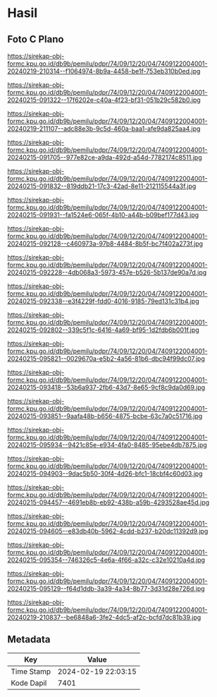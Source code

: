 # Hasil

## Foto C Plano

https://sirekap-obj-formc.kpu.go.id/db9b/pemilu/pdpr/74/09/12/20/04/7409122004001-20240219-210314--f1064974-8b9a-4458-be1f-753eb310b0ed.jpg

https://sirekap-obj-formc.kpu.go.id/db9b/pemilu/pdpr/74/09/12/20/04/7409122004001-20240215-091322--17f6202e-c40a-4f23-bf31-051b29c582b0.jpg

https://sirekap-obj-formc.kpu.go.id/db9b/pemilu/pdpr/74/09/12/20/04/7409122004001-20240219-211107--adc88e3b-9c5d-460a-baa1-afe9da825aa4.jpg

https://sirekap-obj-formc.kpu.go.id/db9b/pemilu/pdpr/74/09/12/20/04/7409122004001-20240215-091705--977e82ce-a9da-492d-a54d-7782174c8511.jpg

https://sirekap-obj-formc.kpu.go.id/db9b/pemilu/pdpr/74/09/12/20/04/7409122004001-20240215-091832--819ddb21-17c3-42ad-8e11-212115544a3f.jpg

https://sirekap-obj-formc.kpu.go.id/db9b/pemilu/pdpr/74/09/12/20/04/7409122004001-20240215-091931--fa1524e6-065f-4b10-a44b-b09bef177d43.jpg

https://sirekap-obj-formc.kpu.go.id/db9b/pemilu/pdpr/74/09/12/20/04/7409122004001-20240215-092128--c460973a-97b8-4484-8b5f-bc7f402a273f.jpg

https://sirekap-obj-formc.kpu.go.id/db9b/pemilu/pdpr/74/09/12/20/04/7409122004001-20240215-092228--4db068a3-5973-457e-b526-5b137de90a7d.jpg

https://sirekap-obj-formc.kpu.go.id/db9b/pemilu/pdpr/74/09/12/20/04/7409122004001-20240215-092338--e3f4229f-fdd0-4016-9185-79ed131c31b4.jpg

https://sirekap-obj-formc.kpu.go.id/db9b/pemilu/pdpr/74/09/12/20/04/7409122004001-20240215-092802--339c5f1c-6416-4a69-bf95-1d2fdb6b001f.jpg

https://sirekap-obj-formc.kpu.go.id/db9b/pemilu/pdpr/74/09/12/20/04/7409122004001-20240215-095821--0029670a-e5b2-4a56-81b6-dbc94f99dc07.jpg

https://sirekap-obj-formc.kpu.go.id/db9b/pemilu/pdpr/74/09/12/20/04/7409122004001-20240215-093418--53b6a937-2fb6-43d7-8e65-9cf8c9da0d69.jpg

https://sirekap-obj-formc.kpu.go.id/db9b/pemilu/pdpr/74/09/12/20/04/7409122004001-20240215-093851--9aafa48b-b656-4875-bcbe-63c7a0c51716.jpg

https://sirekap-obj-formc.kpu.go.id/db9b/pemilu/pdpr/74/09/12/20/04/7409122004001-20240215-095934--9421c85e-e934-4fa0-8485-95ebe4db7875.jpg

https://sirekap-obj-formc.kpu.go.id/db9b/pemilu/pdpr/74/09/12/20/04/7409122004001-20240215-094903--9dac5b50-30f4-4d26-bfc1-18cbf4c60d03.jpg

https://sirekap-obj-formc.kpu.go.id/db9b/pemilu/pdpr/74/09/12/20/04/7409122004001-20240215-094457--4691eb8b-eb92-438b-a59b-4293528ae45d.jpg

https://sirekap-obj-formc.kpu.go.id/db9b/pemilu/pdpr/74/09/12/20/04/7409122004001-20240215-094605--e83db40b-5962-4cdd-b237-b20dc11392d9.jpg

https://sirekap-obj-formc.kpu.go.id/db9b/pemilu/pdpr/74/09/12/20/04/7409122004001-20240215-095354--746326c5-4e6a-4f66-a32c-c32e10210a4d.jpg

https://sirekap-obj-formc.kpu.go.id/db9b/pemilu/pdpr/74/09/12/20/04/7409122004001-20240215-095129--f64d1ddb-3a39-4a34-8b77-3d31d28e726d.jpg

https://sirekap-obj-formc.kpu.go.id/db9b/pemilu/pdpr/74/09/12/20/04/7409122004001-20240219-210837--be6848a6-3fe2-4dc5-af2c-bcfd7dc81b39.jpg


## Metadata

| Key        | Value               |
| ---------- | ------------------- |
| Time Stamp | 2024-02-19 22:03:15 |
| Kode Dapil | 7401                |



